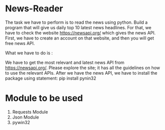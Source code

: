 # News-Reader
The task we have to perform is to read the news using python. Build a program that will give us daily top 10 latest news headlines. For that, we have to check the website  https://newsapi.org/ which gives the news API. First, we have to create an account on that website, and then you will get free news API.

What we have to do is :

We have to get the most relevant and latest news API from https://newsapi.org/. Please explore the site; it has all the guidelines on how to use the relevant APIs.
After we have the news API, we have to install the package using statement:
pip install pynin32

# Module to be used
1. Requests Module
2. Json Module
3. pywin32
